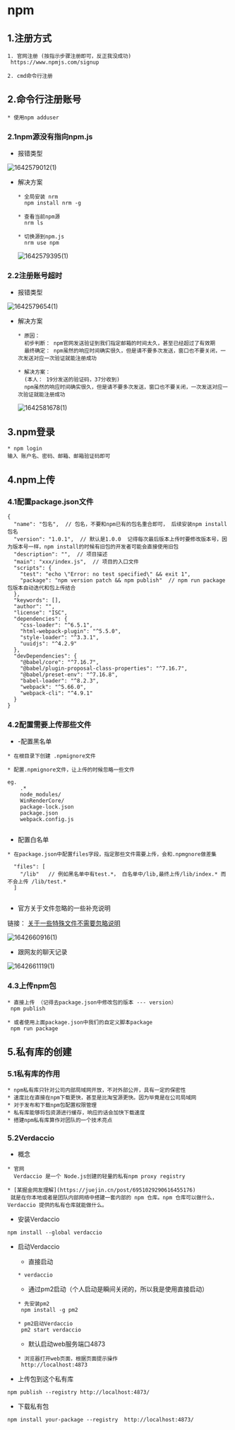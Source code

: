 # npm

## 1.注册方式

```
1. 官网注册 (按指示步骤注册即可，反正我没成功)
 https://www.npmjs.com/signup
 
2. cmd命令行注册
```

## 2.命令行注册账号

```
* 使用npm adduser
```

### 2.1npm源没有指向npm.js

- 报错类型

![1642579012(1)](./1642579012(1).jpg)

- 解决方案

  ```
  * 全局安装 nrm
  	npm install nrm -g
  
  * 查看当前npm源
  	nrm ls
  
  * 切换源到npm.js
  	nrm use npm
  ```

  ![1642579395(1)](./1642579395(1).jpg)



### 2.2注册账号超时

- 报错类型

![1642579654(1)](./1642579654(1).jpg)



- 解决方案

  ```
  * 原因： 
  	初步判断： npm官网发送验证到我们指定邮箱的时间太久，甚至已经超过了有效期
  	最终确定： npm虽然的响应时间确实很久，但是请不要多次发送，窗口也不要关闭，一次发送对应一次验证就能注册成功
  
  * 解决方案：
  	(本人： 19分发送的验证码，37分收到)
  	npm虽然的响应时间确实很久，但是请不要多次发送，窗口也不要关闭，一次发送对应一次验证就能注册成功
  ```

  ![1642581678(1)](./1642581678(1).jpg)



## 3.npm登录

```
* npm login
输入 账户名、密码、邮箱、邮箱验证码即可
```

## 4.npm上传

### 4.1配置package.json文件

```
{
  "name": "包名",  // 包名，不要和npm已有的包名重合即可， 后续安装npm install 包名
  "version": "1.0.1",  // 默认是1.0.0  记得每次最后版本上传时要修改版本号，因为版本号一样，npm install的时候有旧包的开发者可能会直接使用旧包
  "description": "",  // 项目描述
  "main": "xxx/index.js",  // 项目的入口文件
  "scripts": {
    "test": "echo \"Error: no test specified\" && exit 1",
    "package": "npm version patch && npm publish"  // npm run package  包版本自动迭代和包上传结合
  },
  "keywords": [],
  "author": "",
  "license": "ISC",
  "dependencies": {
    "css-loader": "^6.5.1",
    "html-webpack-plugin": "^5.5.0",
    "style-loader": "^3.3.1",
    "uuidjs": "^4.2.9"
  },
  "devDependencies": {
    "@babel/core": "^7.16.7",
    "@babel/plugin-proposal-class-properties": "^7.16.7",
    "@babel/preset-env": "^7.16.8",
    "babel-loader": "^8.2.3",
    "webpack": "^5.66.0",
    "webpack-cli": "^4.9.1"
  }
}

```

### 4.2配置需要上传那些文件

- -配置黑名单

```
* 在根目录下创建 .npmignore文件

* 配置.npmignore文件，让上传的时候忽略一些文件

eg. 
 	.*
	node_modules/
	WinRenderCore/
	package-lock.json
	package.json
	webpack.config.js
	
```

- 配置白名单

```
* 在package.json中配置files字段，指定那些文件需要上传，会和.npmgnore做差集

  "files": [
    "/lib"   // 例如黑名单中有test.*， 白名单中/lib,最终上传/lib/index.* 而不会上传 /lib/test.*
  ]
  
```

- 官方关于文件忽略的一些补充说明

链接：  [关于一些特殊文件不需要忽略说明](https://docs.npmjs.com/cli/v8/using-npm/developers)

![1642660916(1)](./1642660916(1).jpg)

- 跟网友的聊天记录

![1642661119(1)](./1642661119(1).jpg)



### 4.3上传npm包

```
* 直接上传 （记得去package.json中修改包的版本 --- version）
 npm publish

* 或者使用上面package.json中我们的自定义脚本package
 npm run package
```

## 5.私有库的创建

### 5.1私有库的作用

```
* npm私有库只针对公司内部局域网开放，不对外部公开，具有一定的保密性
* 速度比在直接在npm下载更快，甚至是比淘宝源更快。因为毕竟是在公司局域网
* 对于发布和下载npm包配置权限管理
* 私有库能够将包资源进行缓存，响应的话会加快下载速度
* 搭建npm私有库算作对团队的一个技术亮点
```

### 5.2Verdaccio

- 概念

```
* 官网
  Verdaccio 是一个 Node.js创建的轻量的私有npm proxy registry 
  
* [某掘金网友理解](https://juejin.cn/post/6951029290616455176)
 就是在你本地或者是团队内部网络中搭建一套内部的 npm 仓库。npm 仓库可以做什么， Verdaccio 提供的私有仓库就能做什么。
```

- 安装Verdaccio

```
npm install --global verdaccio
```

- 启动Verdaccio

  - 直接启动

  ```
  * verdaccio
  ```

  - 通过pm2启动（个人启动是瞬间关闭的，所以我是使用直接启动）

  ```
  * 先安装pm2
   npm install -g pm2
   
  * pm2启动Verdaccio
   pm2 start verdaccio
  ```

  - 默认启动web服务端口4873

  ```
  * 浏览器打开web页面，根据页面提示操作
   http://localhost:4873
  ```

- 上传包到这个私有库

```
npm publish --registry http://localhost:4873/
```

- 下载私有包

```
npm install your-package --registry  http://localhost:4873/
```











